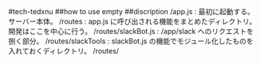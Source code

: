 #tech-tedxnu
##how to use
empty
##discription
/app.js : 最初に起動する。サーバー本体。
/routes : app.js に呼び出される機能をまとめたディレクトリ。開発はここを中心に行う。
/routes/slackBot.js : /app/slack へのリクエストを捌く部分。
/routes/slackTools : slackBot.js の機能でモジュール化したものを入れておくディレクトリ。
/routes/
